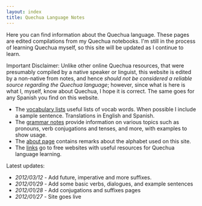```yaml
---
layout: index
title: Quechua Language Notes
---
```


Here you can find information about the Quechua language. These pages are edited compilations from my Quechua notebooks. I'm still in the process of learning Quechua myself, so this site will be updated as I continue to learn.

Important Disclaimer: Unlike other online Quechua resources, that were presumably compiled by a native speaker or linguist, this website is edited by a non-native from notes, and hence *should not be considered a reliable source regarding the Quechua language*; however, since what is here is what I, myself, know about Quechua, I hope it is correct. The same goes for any Spanish you find on this website.

* The [vocabulary lists][vocab] useful lists of vocab words. When possible I include a sample sentence. Translations in English and Spanish.
* The [grammar notes][grammar] provide information on various topics such as pronouns, verb conjugations and tenses, and more, with examples to show usage.
* The [about page][about] contains remarks about the alphabet used on this site.
* The [links][links] go to free websites with useful resources for Quechua language learning.

<!---
Looking for something in particular?  Use the Google search box to search this website.  Tip: if you're searching for a vocabulary word and can't find the word you're looking for, use the infinitive; ex. "to cooperate" instead of "cooperation."

<center>
<form method="get" action="http://www.google.com/search">
<div style="border:1px solid black;padding:4px;width:20em;">
<table border="0" cellpadding="0">
<tr><td>
<input type="text"   name="q" size="25"
 maxlength="255" value="" />
<input type="submit" value="Google Search" /></td></tr>
<tr><td align="center" style="font-size:75%">
<input type="checkbox"  name="sitesearch"
 value="thesite.com" checked="checked" /> only search this website<br />
</td></tr></table>
</div>
</form>
</center>
--->

Latest updates:

* *2012/03/12* - Add future, imperative and more suffixes.
* *2012/01/29* - Add some basic verbs, dialogues, and example sentences
* *2012/01/28* - Add conjugations and suffixes pages
* *2012/01/27* - Site goes live

[vocab]: vocab.html
[grammar]: grammar.html
[about]: about.html
[links]: links.html
